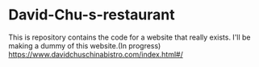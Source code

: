 # David-Chu-s-restaurant
This is repository contains the code for a website that really exists.
I'll be making a dummy of this website.(In progress)
https://www.davidchuschinabistro.com/index.html#/
